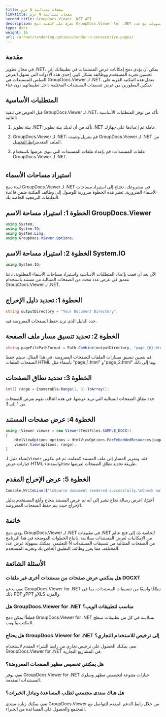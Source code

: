 ```yaml
---
title: عرض N صفحات متتالية
linktitle: عرض N صفحات متتالية
second_title: GroupDocs.Viewer .NET API
description: تعرف على كيفية دمج GroupDocs.Viewer for .NET في تطبيقاتك لعرض المستندات بسهولة مع عدد N من الصفحات المتتالية.
type: docs
weight: 16
url: /ar/net/rendering-options/render-n-consecutive-pages/
---
```

## مقدمة
في مجال تطوير .NET، يمكن أن يؤدي دمج إمكانات عرض المستندات في تطبيقاتك إلى تحسين تجربة المستخدم ووظائفه بشكل كبير. إحدى هذه الأدوات التي تسهل العرض السلس للمستندات هي GroupDocs.Viewer لـ .NET. تعمل هذه المكتبة القوية على تمكين المطورين من عرض تنسيقات المستندات المختلفة داخل تطبيقاتهم دون عناء.
## المتطلبات الأساسية
قبل الخوض في تنفيذ GroupDocs.Viewer لـ .NET، تأكد من توفر المتطلبات الأساسية التالية:
1. بيئة تطوير .NET: تأكد من أن لديك بيئة تطوير .NET عاملة تم إعدادها على جهازك.
  
2.  GroupDocs.Viewer لـ .NET: قم بتنزيل وتثبيت GroupDocs.Viewer لـ .NET من الملف المقدم[رابط التحميل](https://releases.groupdocs.com/viewer/net/).
3. ملفات المستندات: قم بإعداد ملفات المستندات التي تنوي عرضها باستخدام GroupDocs.Viewer لـ .NET.
#
## استيراد مساحات الأسماء
لبدء دمج GroupDocs.Viewer لـ .NET في مشروعك، تحتاج إلى استيراد مساحات الأسماء الضرورية. تعتبر هذه الخطوة ضرورية للوصول إلى وظائف المكتبة ضمن قاعدة التعليمات البرمجية الخاصة بك.
## الخطوة 1: استيراد مساحة الاسم GroupDocs.Viewer
```csharp
using System;
using System.IO;
using System.Linq;
using GroupDocs.Viewer.Options;
```
## الخطوة 2: استيراد مساحة الاسم System.IO
```csharp
using System.IO;
```

الآن بعد أن قمت بإعداد المتطلبات الأساسية واستيراد مساحات الأسماء المطلوبة، دعنا نتعمق في عرض عدد محدد من الصفحات المتتالية من مستند باستخدام GroupDocs.Viewer لـ .NET.
## الخطوة 1: تحديد دليل الإخراج
```csharp
string outputDirectory = "Your Document Directory";
```
حدد الدليل الذي تريد حفظ الصفحات المعروضة فيه.
## الخطوة 2: تحديد تنسيق مسار ملف الصفحة
```csharp
string pageFilePathFormat = Path.Combine(outputDirectory, "page_{0}.html");
```
قم بتعيين تنسيق مسارات الملفات للصفحات المعروضة. في هذا المثال، سيتم حفظ الصفحات كملفات HTML بأسماء مثل "page_1.html" و"page_2.html" وما إلى ذلك.
## الخطوة 3: تحديد نطاق الصفحات
```csharp
int[] range = Enumerable.Range(1, 3).ToArray();
```
حدد نطاق الصفحات المتتالية التي تريد عرضها. في هذه الحالة، نقوم بعرض الصفحات من 1 إلى 3.
## الخطوة 4: عرض صفحات المستند
```csharp
using (Viewer viewer = new Viewer(TestFiles.SAMPLE_DOCX))
{
    HtmlViewOptions options = HtmlViewOptions.ForEmbeddedResources(pageFilePathFormat);
    viewer.View(options, range);
}
```
 إنشاء مثيل لـ`Viewer` فئة، وتمرير المسار إلى ملف المستند كمعلمة. ثم قم بتكوين خيارات عرض HTML واستدعاء`View` طريقة تحديد نطاق الصفحات لعرضها.
## الخطوة 5: عرض الإخراج المقدم
```csharp
Console.WriteLine($"\nSource document rendered successfully.\nCheck output in {outputDirectory}.");
```
أخيرًا، اعرض رسالة نجاح تشير إلى أنه تم عرض المستند بنجاح وأبلغ المستخدم بدليل الإخراج حيث يتم حفظ الصفحات المعروضة.

## خاتمة
يؤدي دمج GroupDocs.Viewer لـ .NET في تطبيقات .NET الخاصة بك إلى فتح عالم من الإمكانيات لعرض المستندات بسلاسة. باتباع الخطوات الموضحة في هذا البرنامج التعليمي، يمكنك بسهولة عرض عدد N من الصفحات المتتالية من تنسيقات المستندات المختلفة، مما يعزز وظائف التطبيق الخاص بك وتجربة المستخدم.
## الأسئلة الشائعة
### هل يمكنني عرض صفحات من مستندات أخرى غير ملفات DOCX؟
نعم، يدعم GroupDocs.Viewer for .NET نطاقًا واسعًا من تنسيقات المستندات، بما في ذلك PDF وPPT وXLS والمزيد.
### هل GroupDocs.Viewer for .NET مناسب لتطبيقات الويب؟
قطعاً! يمكن دمج GroupDocs.Viewer for .NET بسلاسة في كل من تطبيقات سطح المكتب والويب.
### هل يحتاج GroupDocs.Viewer for .NET إلى ترخيص للاستخدام التجاري؟
نعم، يمكنك الحصول على ترخيص تجاري من رابط الشراء المقدم لاستخدام GroupDocs.Viewer for .NET في المشاريع التجارية.
### هل يمكنني تخصيص مظهر الصفحات المعروضة؟
نعم، يوفر GroupDocs.Viewer for .NET خيارات متنوعة لتخصيص مظهر وسلوك المستندات المقدمة.
### هل هناك منتدى مجتمعي لطلب المساعدة وتبادل الخبرات؟
نعم، يمكنك زيارة منتدى GroupDocs.Viewer من خلال رابط الدعم المقدم للتواصل مع المجتمع والحصول على المساعدة من الخبراء.